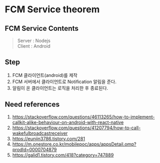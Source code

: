 # FCM Service theorem

## FCM Service Contents
 > Server : Nodejs <br>
 > Client : Android

## Step
 1. FCM 클라이언트(android)를 제작
 2. FCM 서버에서 클라이언트로 Notification 알림을 준다.
 3. 알림이 온 클라이언트는 로직을 처리한 후 종료된다.


## Need references
 1. https://stackoverflow.com/questions/46113265/how-to-implement-callkit-alike-behaviour-on-android-with-react-native
 2. https://stackoverflow.com/questions/41207794/how-to-call-wakefulbroadcastreceiver
 3. https://eunjin3786.tistory.com/281
 4. https://m.onestore.co.kr/mobilepoc/apps/appsDetail.omp?prodId=0000704879
 5. https://galid1.tistory.com/418?category=747889
